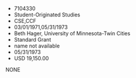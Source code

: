 * 7104330
* Student-Originated Studies
* CSE,CCF
* 03/01/1971,05/31/1973
* Beth Hager, University of Minnesota-Twin Cities
* Standard Grant
*   name not available
* 05/31/1973
* USD 19,150.00

NONE
